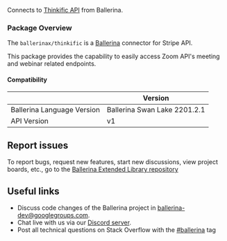 Connects to [Thinkific API](https://developers.thinkific.com/api/using-the-api) from Ballerina.

### Package Overview

The `ballerinax/thinkific` is a [Ballerina](https://ballerina.io/) connector for Stripe API.  

This package provides the capability to easily access Zoom API's meeting and webinar related endpoints.

#### Compatibility
|                               | Version                       |
|-------------------------------|-------------------------------|
| Ballerina Language Version    | Ballerina Swan Lake 2201.2.1  |
| API Version                   | v1                            |

## Report issues
To report bugs, request new features, start new discussions, view project boards, etc., go to the [Ballerina Extended Library repository](https://github.com/ballerina-platform/ballerina-extended-library)

## Useful links
- Discuss code changes of the Ballerina project in [ballerina-dev@googlegroups.com](mailto:ballerina-dev@googlegroups.com).
- Chat live with us via our [Discord server](https://discord.gg/ballerinalang).
- Post all technical questions on Stack Overflow with the [#ballerina](https://stackoverflow.com/questions/tagged/ballerina) tag
